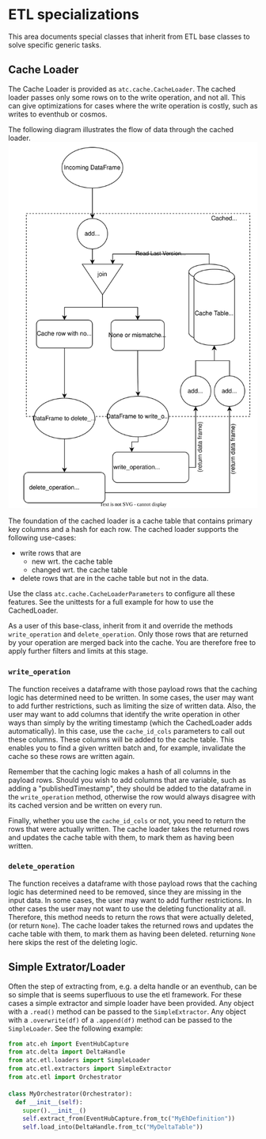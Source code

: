 # ETL specializations

This area documents special classes that inherit from ETL base classes to 
solve specific generic tasks.

## Cache Loader

The Cache Loader is provided as `atc.cache.CacheLoader`. The cached loader 
passes only some rows on to the write operation, and not all. This can give 
optimizations for cases where the write operation is costly, such as writes 
to eventhub or cosmos. 

The following diagram illustrates the flow of data 
through the cached loader.
![Cache loader diagram](./cached_loader_bkg.svg)

The foundation of the cached loader is a cache table that contains primary key 
columns and a hash for each row. 
The cached loader supports the following use-cases:
- write rows that are 
  - new wrt. the cache table
  - changed wrt. the cache table
- delete rows that are in the cache table but not in the data.

Use the class `atc.cache.CacheLoaderParameters` to configure all these features.
See the unittests for a full example for how to use the CachedLoader.

As a user of this base-class, inherit from it and override the methods 
`write_operation` and `delete_operation`. Only those rows that are returned
by your operation are merged back into the cache. You are therefore free
to apply further filters and limits at this stage.

### `write_operation`

The function receives a dataframe with those payload rows that the caching
logic has determined need to be written. In some cases, the user may want to
add further restrictions, such as limiting the size of written data.
Also, the user may want to add columns that identify the write operation in
other ways than simply by the writing timestamp (which the CachedLoader adds 
automatically). In this case, use the `cache_id_cols` parameters to call 
out these columns. These columns will be added to the cache table. This enables
you to find a given written batch and, for example, invalidate the cache so 
these rows are written again.

Remember that the caching logic makes a hash of all columns in the payload 
rows. Should you wish to add columns that are variable, such as adding a 
"publishedTimestamp", they should be added to the dataframe in the 
`write_operation` method, otherwise the row would always disagree with its
cached version and be written on every run.

Finally, whether you use the `cache_id_cols` or not, you need to return the 
rows that were actually written. The cache loader takes the returned rows and
updates the cache table with them, to mark them as having been written.

### `delete_operation`

The function receives a dataframe with those payload rows that the caching
logic has determined need to be removed, since they are missing in the input 
data. In some cases, the user may want to add further restrictions. In other
cases the user may not want to use the deleting functionality at all.
Therefore, this method needs to return the rows that were actually deleted,
(or return `None`). The cache loader takes the returned rows and
updates the cache table with them, to mark them as having been deleted.
returning `None` here skips the rest of the deleting logic.

## Simple Extrator/Loader

Often the step of extracting from, e.g. a delta handle or an eventhub,
can be so simple that is seems superfluous to use the etl framework. For
these cases a simple extractor and simple loader have been provided.
Any object with a `.read()` method can be passed to the `SimpleExtractor`.
Any object with a `.overwrite(df)` of a `.append(df)` method can be passed
to the `SimpleLoader`. See the following example:
```python
from atc.eh import EventHubCapture
from atc.delta import DeltaHandle
from atc.etl.loaders import SimpleLoader
from atc.etl.extractors import SimpleExtractor
from atc.etl import Orchestrator

class MyOrchestrator(Orchestrator):
  def __init__(self):
    super().__init__()
    self.extract_from(EventHubCapture.from_tc("MyEhDefinition"))
    self.load_into(DeltaHandle.from_tc("MyDeltaTable"))
```
